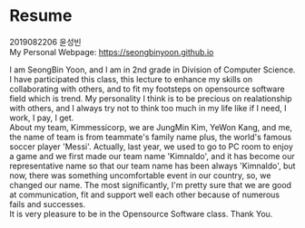 # Resume  
2019082206 윤성빈  
My Personal Webpage: https://seongbinyoon.github.io  

 I am SeongBin Yoon, and I am in 2nd grade in Division of Computer Science. I have participated this class, this lecture to enhance my skills on collaborating with others, and to fit my footsteps on opensource software field which is trend. My personality I think is to be precious on realationship with others, and I always try not to think too much in my life like if I need, I work, I pay, I get.  
 About my team, Kimmessicorp, we are JungMin Kim, YeWon Kang, and me, the name of team is from teammate's family name plus, the world's famous soccer player 'Messi'. Actually, last year, we used to go to PC room to enjoy a game and we first made our team name 'Kimnaldo', and it has become our representative name so that our team name has been always 'Kimnaldo', but now, there was something uncomfortable event in our country, so, we changed our name. The most significantly, I'm pretty sure that we are good at communication, fit and support well each other because of numerous fails and successes.  
 It is very pleasure to be in the Opensource Software class. Thank You.
